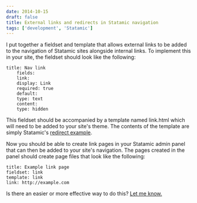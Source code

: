 ```yaml
---
date: 2014-10-15
draft: false
title: External links and redirects in Statamic navigation
tags: ['development', 'Statamic']
---
```


I put together a fieldset and template that allows external links to be added to the navigation of Statamic sites alongside internal links.<!-- excerpt --> To implement this in your site, the fieldset should look like the following:

```
title: Nav link
    fields:
    link:
    display: Link
    required: true
    default:
    type: text
    content:
    type: hidden
```

This fieldset should be accompanied by a template named link.html which will need to be added to your site's theme. The contents of the template are simply Statamic's [redirect example](http://www.statamic.com/learn/documentation/tags/redirect).

Now you should be able to create link pages in your Statamic admin panel that can then be added to your site's navigation. The pages created in the panel should create page files that look like the following:

```
title: Example link page
fieldset: link
template: link
link: http://example.com
```

Is there an easier or more effective way to do this? [Let me know.](mailto:hi@coryd.dev)
